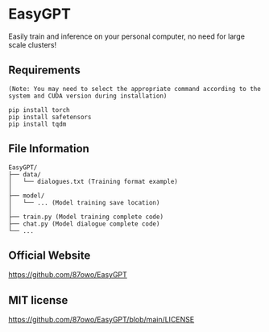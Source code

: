 # EasyGPT

Easily train and inference on your personal computer, no need for large scale clusters!

## Requirements

```
(Note: You may need to select the appropriate command according to the system and CUDA version during installation)

pip install torch
pip install safetensors
pip install tqdm
```

## File Information

```
EasyGPT/
├── data/ 
│   └── dialogues.txt (Training format example)
│
├── model/ 
│   └── ... (Model training save location)
│
├── train.py (Model training complete code)
├── chat.py (Model dialogue complete code)
└── ...
```

## Official Website

https://github.com/87owo/EasyGPT

## MIT license

https://github.com/87owo/EasyGPT/blob/main/LICENSE
